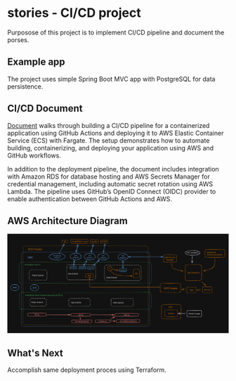 # stories - CI/CD project

Purposose of this project is to implement CI/CD pipeline and document the porses.

## Example app

The project uses simple Spring Boot MVC app with PostgreSQL for data persistence.

## CI/CD Document 

[Document](https://github.com/pinkkila/stories/blob/dev/guide/cicd-guide.md) walks through building a CI/CD pipeline for a containerized application using GitHub Actions and deploying it to AWS Elastic Container Service (ECS) with Fargate. The setup demonstrates how to automate building, containerizing, and deploying your application using AWS and GitHub workflows. 

In addition to the deployment pipeline, the document includes integration with Amazon RDS for database hosting and AWS Secrets Manager for credential management, including automatic secret rotation using AWS Lambda. The pipeline uses GitHub’s OpenID Connect (OIDC) provider to enable authentication between GitHub Actions and AWS.


## AWS Architecture Diagram

![img_4.png](guide/img_4.png)


## What's Next

Accomplish same deployment proces using Terraform.
